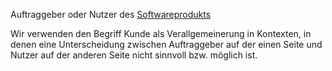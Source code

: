 Auftraggeber oder Nutzer des [Softwareprodukts](Softwareprodukts)

Wir verwenden den Begriff Kunde als Verallgemeinerung in Kontexten, in denen eine Unterscheidung zwischen Auftraggeber auf der einen Seite und Nutzer auf der anderen Seite nicht sinnvoll bzw. möglich ist.